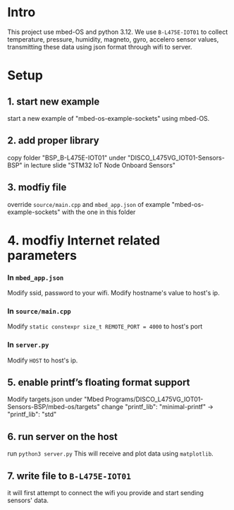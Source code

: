 # Intro
This project use mbed-OS and python 3.12. We use `B-L475E-IOT01` to collect temperature, pressure, humidity, magneto, gyro, accelero sensor values, transmitting these data using json format through wifi to server.

# Setup
## 1. start new example
start a new example of "mbed-os-example-sockets" using mbed-OS.
## 2. add proper library
copy folder "BSP_B-L475E-IOT01" under "DISCO_L475VG_IOT01-Sensors-BSP" in lecture slide "STM32 IoT Node Onboard Sensors"
## 3. modfiy file
override `source/main.cpp` and `mbed_app.json` of example "mbed-os-example-sockets" with the one in this folder
# 4. modfiy Internet related parameters
### In `mbed_app.json`
Modify ssid, password to your wifi. Modify hostname's value to host's ip.
### In `source/main.cpp`
Modify `static constexpr size_t REMOTE_PORT = 4000` to host's port
### In `server.py`
Modify `HOST` to host's ip.
## 5. enable printf’s floating format support
Modify targets.json under "Mbed Programs/DISCO_L475VG_IOT01-Sensors-BSP/mbed-os/targets"
change "printf_lib": "minimal-printf" -> "printf_lib": "std"
## 6. run server on the host
run `python3 server.py`
This will receive and plot data using `matplotlib`.
## 7. write file to `B-L475E-IOT01`
it will first attempt to connect the wifi you provide and start sending sensors' data.

